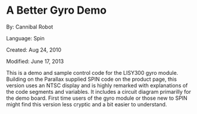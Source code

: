 # A Better Gyro Demo

By: Cannibal Robot

Language: Spin

Created: Aug 24, 2010

Modified: June 17, 2013

This is a demo and sample control code for the LISY300 gyro module. Building on the Parallax supplied SPIN code on the product page, this version uses an NTSC display and is highly remarked with explanations of the code segments and variables. It includes a circuit diagram primarilly for the demo board. First time users of the gyro module or those new to SPIN might find this version less cryptic and a bit easier to understand.
